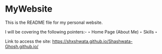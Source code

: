 # MyWebsite
This is the README file for my personal website.

I will be covering the following pointers:-
‣ Home Page (About Me)
‣ Skills
‣

Link to access the site: https://shxshwata.github.io/Shashwata-Ghosh.github.io/
